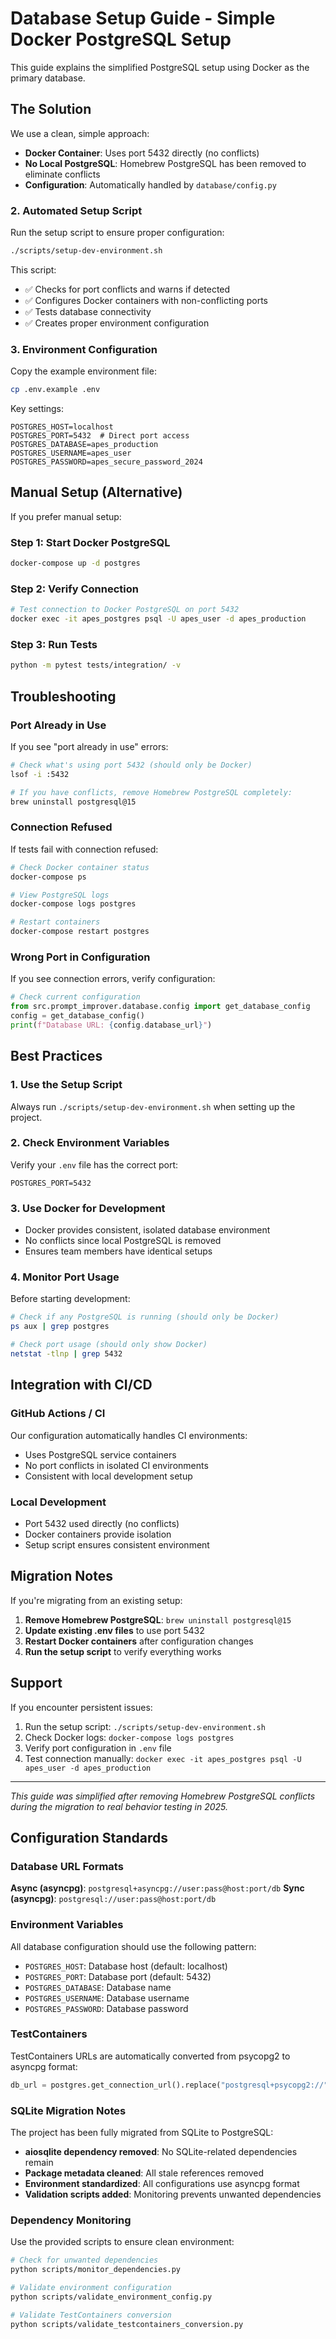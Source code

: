 # Database Setup Guide - Simple Docker PostgreSQL Setup

This guide explains the simplified PostgreSQL setup using Docker as the primary database.

## The Solution

We use a clean, simple approach:

- **Docker Container**: Uses port 5432 directly (no conflicts)
- **No Local PostgreSQL**: Homebrew PostgreSQL has been removed to eliminate conflicts
- **Configuration**: Automatically handled by `database/config.py`

### 2. **Automated Setup Script**

Run the setup script to ensure proper configuration:

```bash
./scripts/setup-dev-environment.sh
```

This script:

- ✅ Checks for port conflicts and warns if detected
- ✅ Configures Docker containers with non-conflicting ports
- ✅ Tests database connectivity
- ✅ Creates proper environment configuration

### 3. **Environment Configuration**

Copy the example environment file:

```bash
cp .env.example .env
```

Key settings:

```env
POSTGRES_HOST=localhost
POSTGRES_PORT=5432  # Direct port access
POSTGRES_DATABASE=apes_production
POSTGRES_USERNAME=apes_user
POSTGRES_PASSWORD=apes_secure_password_2024
```

## Manual Setup (Alternative)

If you prefer manual setup:

### Step 1: Start Docker PostgreSQL

```bash
docker-compose up -d postgres
```

### Step 2: Verify Connection

```bash
# Test connection to Docker PostgreSQL on port 5432
docker exec -it apes_postgres psql -U apes_user -d apes_production
```

### Step 3: Run Tests

```bash
python -m pytest tests/integration/ -v
```

## Troubleshooting

### Port Already in Use

If you see "port already in use" errors:

```bash
# Check what's using port 5432 (should only be Docker)
lsof -i :5432

# If you have conflicts, remove Homebrew PostgreSQL completely:
brew uninstall postgresql@15
```

### Connection Refused

If tests fail with connection refused:

```bash
# Check Docker container status
docker-compose ps

# View PostgreSQL logs
docker-compose logs postgres

# Restart containers
docker-compose restart postgres
```

### Wrong Port in Configuration

If you see connection errors, verify configuration:

```python
# Check current configuration
from src.prompt_improver.database.config import get_database_config
config = get_database_config()
print(f"Database URL: {config.database_url}")
```

## Best Practices

### 1. **Use the Setup Script**

Always run `./scripts/setup-dev-environment.sh` when setting up the project.

### 2. **Check Environment Variables**

Verify your `.env` file has the correct port:

```env
POSTGRES_PORT=5432
```

### 3. **Use Docker for Development**

- Docker provides consistent, isolated database environment
- No conflicts since local PostgreSQL is removed
- Ensures team members have identical setups

### 4. **Monitor Port Usage**

Before starting development:

```bash
# Check if any PostgreSQL is running (should only be Docker)
ps aux | grep postgres

# Check port usage (should only show Docker)
netstat -tlnp | grep 5432
```

## Integration with CI/CD

### GitHub Actions / CI

Our configuration automatically handles CI environments:

- Uses PostgreSQL service containers
- No port conflicts in isolated CI environments
- Consistent with local development setup

### Local Development

- Port 5432 used directly (no conflicts)
- Docker containers provide isolation
- Setup script ensures consistent environment

## Migration Notes

If you're migrating from an existing setup:

1. **Remove Homebrew PostgreSQL**: `brew uninstall postgresql@15`
2. **Update existing .env files** to use port 5432
3. **Restart Docker containers** after configuration changes
4. **Run the setup script** to verify everything works

## Support

If you encounter persistent issues:

1. Run the setup script: `./scripts/setup-dev-environment.sh`
2. Check Docker logs: `docker-compose logs postgres`
3. Verify port configuration in `.env` file
4. Test connection manually: `docker exec -it apes_postgres psql -U apes_user -d apes_production`

---

_This guide was simplified after removing Homebrew PostgreSQL conflicts during the migration to real behavior testing in 2025._

## Configuration Standards

### Database URL Formats

**Async (asyncpg)**: `postgresql+asyncpg://user:pass@host:port/db`
**Sync (asyncpg)**: `postgresql://user:pass@host:port/db`

### Environment Variables

All database configuration should use the following pattern:
- `POSTGRES_HOST`: Database host (default: localhost)
- `POSTGRES_PORT`: Database port (default: 5432)
- `POSTGRES_DATABASE`: Database name
- `POSTGRES_USERNAME`: Database username
- `POSTGRES_PASSWORD`: Database password

### TestContainers

TestContainers URLs are automatically converted from psycopg2 to asyncpg format:
```python
db_url = postgres.get_connection_url().replace("postgresql+psycopg2://", "postgresql+asyncpg://")
```

### SQLite Migration Notes

The project has been fully migrated from SQLite to PostgreSQL:
- **aiosqlite dependency removed**: No SQLite-related dependencies remain
- **Package metadata cleaned**: All stale references removed
- **Environment standardized**: All configurations use asyncpg format
- **Validation scripts added**: Monitoring prevents unwanted dependencies

### Dependency Monitoring

Use the provided scripts to ensure clean environment:
```bash
# Check for unwanted dependencies
python scripts/monitor_dependencies.py

# Validate environment configuration
python scripts/validate_environment_config.py

# Validate TestContainers conversion
python scripts/validate_testcontainers_conversion.py
```
